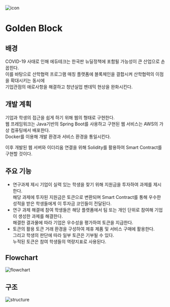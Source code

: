 ![icon](https://github.com/wjrmffldrhrl/goldenblock/blob/master/box.svg)
# Golden Block

## 배경
COVID-19 사태로 인해 에듀테크는 한국판 뉴딜정책에 포함될 가능성이 큰 산업으로 손꼽힌다.  
이를 바탕으로 산학협력 프로그램 매칭 플랫폼에 블록체인을 결합시켜 산학협력의 이점을 확대시키는 동시에  
기업관점의 애로사항을 해결하고 청년실업 팬데믹 현상을 완화시킨다.  

## 개발 계획
기업과 학생의 접근을 쉽게 하기 위해 웹의 형태로 구현한다.  
웹 프레임워크는 Java기반의 Spring Boot를 사용하고 구현된 웹 서비스는 AWS의 가상 컴퓨팅에서 배포한다.  
Docker를 이용해 개발 환경과 서비스 환경을 통일시킨다.   

이후 개발된 웹 서버와 이더리움 연결을 위해 Solidity를 활용하여 Smart Contract를 구현할 것이다.

## 주요 기능

- 연구과제 제시
 기업이 실력 있는 학생을 찾기 위해 지원금을 투자하여 과제를 제시한다.  
 해당 과제에 투자된 지원금은 토큰으로 변환되며 Smart Contract를 통해 우수한 성적을 받은 학생들에게 이 투자금 코인들이 전달된다.
- 연구 과제 해결에 참여
 학생들은 해당 플랫폼에서 팀 또는 개인 단위로 참여해 기업이 생성한 과제를 해결한다.   
 해결한 결과물에 따라 기업은 우수성을 평가하여 토큰을 지급한다. 
- 토큰의 활용
 토큰 거래 환경을 구성하여 제휴 제품 및 서비스 구매에 활용한다.  
 그리고 학생의 판단에 따라 일부 토큰은 기부될 수 있다.  
 누적된 토큰은 참여 학생들의 역량지표로 사용된다.

## Flowchart
![flowchart](https://github.com/wjrmffldrhrl/goldenblcok/blob/master/golden%20block%20flowchart%20(1).png?raw=true)

## 구조
![structure](https://github.com/wjrmffldrhrl/goldenblock/blob/master/golden_block_structure.png)
